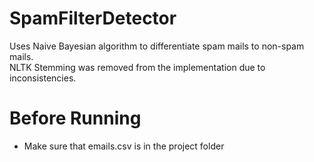 # SpamFilterDetector
Uses Naive Bayesian algorithm to differentiate spam mails to non-spam mails.  
NLTK Stemming was removed from the implementation due to inconsistencies.  


# Before Running
- Make sure that emails.csv is in the project folder